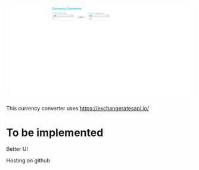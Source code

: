 ![alt text](https://github.com/DatTram/100-JSprojects/blob/main/6-project/currencyConverter/screenshots/currencyConverter.png)

This currency converter uses https://exchangeratesapi.io/ 

# To be implemented

Better UI

Hosting on github


